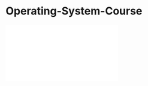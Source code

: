 # Operating-System-Course
![contents](./https://github.com/SignificantLife/Operating-System-Course/blob/main/OSHW1_Report.pdf)
